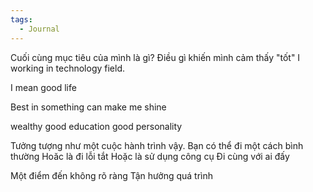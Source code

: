 ```yaml
---
tags:
  - Journal
---
```

Cuối cùng mục tiêu của mình là gì? Điều gì khiến mình cảm thấy "tốt"
I working in technology field.

I mean good life

Best in something can make me shine

wealthy
good education
good personality

Tưởng tượng như một cuộc hành trình vậy. Bạn có thể đi một cách bình thường
Hoăc là đi lỗi tắt
Hoặc là sử dụng công cụ
Đi cùng với ai đấy

Một điểm đến không rõ ràng
Tận hưởng quá trình
